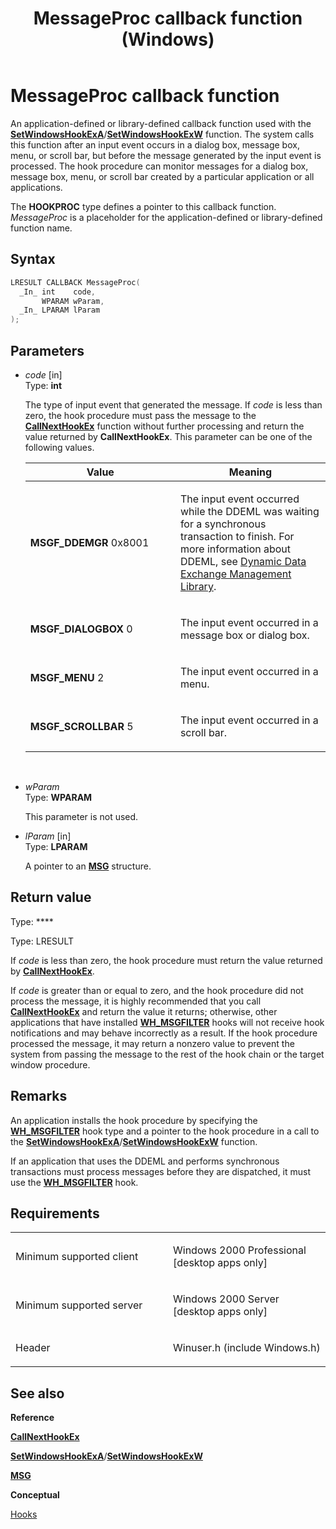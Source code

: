 ﻿---
title: MessageProc callback function (Windows)
TOCTitle: MessageProc callback function
ms:assetid: VS|winui|~\winui\windowsuserinterface\windowing\hooks\hookreference\hookfunctions\messageproc.htm
ms:mtpsurl: https://msdn.microsoft.com/en-us/library/ms644987(v=VS.85)
ms:contentKeyID: 5641722
ms.date: 03/30/2018
mtps_version: v=VS.85
f1_keywords:
- MessageProc
- MSGF_DDEMGR
- MSGF_SCROLLBAR
- MSGF_DIALOGBOX
- winuser/MessageProc
- MSGF_MENU
dev_langs:
- C++
- C
api_location:
- Winuser.h
api_name:
- MessageProc
api_type:
- UserDefined
product:
- Windows
topic_type:
- apiref
- kbSyntax
product_family_name: VS
ROBOTS: INDEX,FOLLOW
---

# MessageProc callback function

An application-defined or library-defined callback function used with the [**SetWindowsHookExA**](/windows/win32/api/winuser/nf-winuser-setwindowshookexa)/[**SetWindowsHookExW**](/windows/win32/api/winuser/nf-winuser-setwindowshookexw) function. The system calls this function after an input event occurs in a dialog box, message box, menu, or scroll bar, but before the message generated by the input event is processed. The hook procedure can monitor messages for a dialog box, message box, menu, or scroll bar created by a particular application or all applications.

The **HOOKPROC** type defines a pointer to this callback function. *MessageProc* is a placeholder for the application-defined or library-defined function name.

## Syntax

``` c++
LRESULT CALLBACK MessageProc(
  _In_ int    code,
       WPARAM wParam,
  _In_ LPARAM lParam
);
```

## Parameters

  - *code* \[in\]  
    Type: **int**
    
    The type of input event that generated the message. If *code* is less than zero, the hook procedure must pass the message to the [**CallNextHookEx**](/windows/win32/api/winuser/nf-winuser-callnexthookex) function without further processing and return the value returned by **CallNextHookEx**. This parameter can be one of the following values.
    
    <table>
    <colgroup>
    <col style="width: 50%" />
    <col style="width: 50%" />
    </colgroup>
    <thead>
    <tr class="header">
    <th>Value</th>
    <th>Meaning</th>
    </tr>
    </thead>
    <tbody>
    <tr class="odd">
    <td><span id="MSGF_DDEMGR"></span><span id="msgf_ddemgr"></span>
    <strong>MSGF_DDEMGR</strong>
    0x8001</td>
    <td><p>The input event occurred while the DDEML was waiting for a synchronous transaction to finish. For more information about DDEML, see <a href="/windows/win32/dataxchg/dynamic-data-exchange-management-library">Dynamic Data Exchange Management Library</a>.</p></td>
    </tr>
    <tr class="even">
    <td><span id="MSGF_DIALOGBOX"></span><span id="msgf_dialogbox"></span>
    <strong>MSGF_DIALOGBOX</strong>
    0</td>
    <td><p>The input event occurred in a message box or dialog box.</p></td>
    </tr>
    <tr class="odd">
    <td><span id="MSGF_MENU"></span><span id="msgf_menu"></span>
    <strong>MSGF_MENU</strong>
    2</td>
    <td><p>The input event occurred in a menu.</p></td>
    </tr>
    <tr class="even">
    <td><span id="MSGF_SCROLLBAR"></span><span id="msgf_scrollbar"></span>
    <strong>MSGF_SCROLLBAR</strong>
    5</td>
    <td><p>The input event occurred in a scroll bar.</p></td>
    </tr>
    </tbody>
    </table>
    
     

  - *wParam*  
    Type: **WPARAM**
    
    This parameter is not used.

  - *lParam* \[in\]  
    Type: **LPARAM**
    
    A pointer to an [**MSG**](https://msdn.microsoft.com/en-us/library/ms644958\(v=vs.85\)) structure.

## Return value

Type: ****

Type: LRESULT

If *code* is less than zero, the hook procedure must return the value returned by [**CallNextHookEx**](/windows/win32/api/winuser/nf-winuser-callnexthookex).

If *code* is greater than or equal to zero, and the hook procedure did not process the message, it is highly recommended that you call [**CallNextHookEx**](/windows/win32/api/winuser/nf-winuser-callnexthookex) and return the value it returns; otherwise, other applications that have installed [**WH\_MSGFILTER**](https://msdn.microsoft.com/en-us/library/ms644959\(v=vs.85\)) hooks will not receive hook notifications and may behave incorrectly as a result. If the hook procedure processed the message, it may return a nonzero value to prevent the system from passing the message to the rest of the hook chain or the target window procedure.

## Remarks

An application installs the hook procedure by specifying the [**WH\_MSGFILTER**](https://msdn.microsoft.com/en-us/library/ms644959\(v=vs.85\)) hook type and a pointer to the hook procedure in a call to the [**SetWindowsHookExA**](/windows/win32/api/winuser/nf-winuser-setwindowshookexa)/[**SetWindowsHookExW**](/windows/win32/api/winuser/nf-winuser-setwindowshookexw) function.

If an application that uses the DDEML and performs synchronous transactions must process messages before they are dispatched, it must use the [**WH\_MSGFILTER**](https://msdn.microsoft.com/en-us/library/ms644959\(v=vs.85\)) hook.

## Requirements

<table>
<colgroup>
<col style="width: 50%" />
<col style="width: 50%" />
</colgroup>
<tbody>
<tr class="odd">
<td><p>Minimum supported client</p></td>
<td><p>Windows 2000 Professional [desktop apps only]</p></td>
</tr>
<tr class="even">
<td><p>Minimum supported server</p></td>
<td><p>Windows 2000 Server [desktop apps only]</p></td>
</tr>
<tr class="odd">
<td><p>Header</p></td>
<td>Winuser.h (include Windows.h)</td>
</tr>
</tbody>
</table>


## See also

**Reference**

[**CallNextHookEx**](/windows/win32/api/winuser/nf-winuser-callnexthookex)

[**SetWindowsHookExA**](/windows/win32/api/winuser/nf-winuser-setwindowshookexa)/[**SetWindowsHookExW**](/windows/win32/api/winuser/nf-winuser-setwindowshookexw)

[**MSG**](https://msdn.microsoft.com/en-us/library/ms644958\(v=vs.85\))

**Conceptual**

[Hooks](https://msdn.microsoft.com/en-us/library/ms632589\(v=vs.85\))